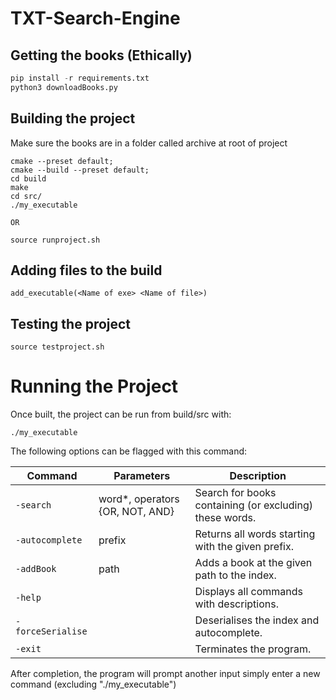 # TXT-Search-Engine

## Getting the books (Ethically)
```python
pip install -r requirements.txt
python3 downloadBooks.py 
```

## Building the project
Make sure the books are in a folder called archive at root of project
```
cmake --preset default;
cmake --build --preset default;
cd build
make
cd src/
./my_executable

OR

source runproject.sh
```

## Adding files to the build
```
add_executable(<Name of exe> <Name of file>)

```

## Testing the project
```
source testproject.sh
```

# Running the Project

Once built, the project can be run from build/src with:
```
./my_executable
```

The following options can be flagged with this command:

| Command          |Parameters                       | Description                                              |
|------------------|---------------------------------|----------------------------------------------------------|
| `-search`        |word*, operators {OR, NOT, AND}  | Search for books containing (or excluding) these words.  |
| `-autocomplete`  |prefix                           | Returns all words starting with the given prefix.        |
| `-addBook`       |path                             | Adds a book at the given path to the index.              |
| `-help`          |                                 | Displays all commands with descriptions.                 |
| `-forceSerialise`|                                 | Deserialises the index and autocomplete.                 |
| `-exit`          |                                 | Terminates the program.                                  |

After completion, the program will prompt another input
simply enter a new command (excluding "./my_executable")